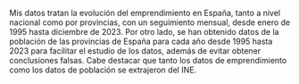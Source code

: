 Mis datos tratan la evolución del emprendimiento en España, tanto a nivel nacional
como por provincias, con un seguimiento mensual, desde enero de 1995 hasta diciembre 
de 2023. Por otro lado, se han obtenido datos de la población de las provincias de 
España para  cada año desde 1995 hasta 2023 para facilitar el estudio de los datos, 
además de evitar obtener conclusiones falsas. Cabe destacar que tanto  los datos 
de emprendimiento como los datos de población se extrajeron del INE.
